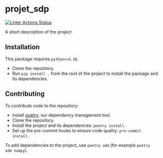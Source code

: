 # projet_sdp
[![Linter Actions Status](https://github.com/Seon82/projet_sdp/actions/workflows/lint.yml//badge.svg?branch=main)](https://github.com/Seon82/projet_sdp/actions)

A short description of the project


## Installation
This package requires `python>=3.10`.

* Clone the repository.
* Run `pip install .` from the root of the project to install the package and its dependencies.

## Contributing
To contribute code to the repository:

* Install [poetry](https://python-poetry.org/docs/#installation), our dependency management tool.
* Clone the repository.
* Install the project and its dependencies: `poetry install`.
* Set up the pre-commit hooks to ensure code quality: `pre-commit install`.
  
To add dependencies to the project, use `poetry add` (for example `poetry add numpy`). 


